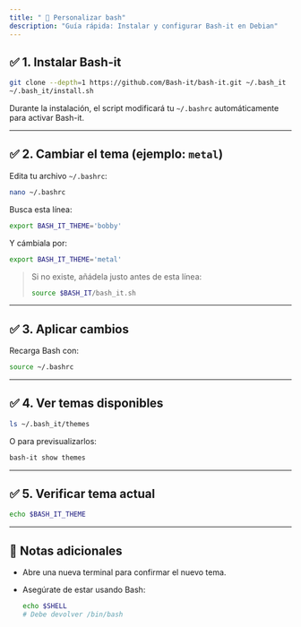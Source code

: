 ```yaml
---
title: " 🐚 Personalizar bash"
description: "Guía rápida: Instalar y configurar Bash-it en Debian"
---
```

## ✅ 1. Instalar Bash-it

```bash
git clone --depth=1 https://github.com/Bash-it/bash-it.git ~/.bash_it
~/.bash_it/install.sh
````

Durante la instalación, el script modificará tu `~/.bashrc` automáticamente para activar Bash-it.

---

## ✅ 2. Cambiar el tema (ejemplo: `metal`)

Edita tu archivo `~/.bashrc`:

```bash
nano ~/.bashrc
```

Busca esta línea:

```bash
export BASH_IT_THEME='bobby'
```

Y cámbiala por:

```bash
export BASH_IT_THEME='metal'
```

> Si no existe, añádela justo antes de esta línea:
>
> ```bash
> source $BASH_IT/bash_it.sh
> ```

---

## ✅ 3. Aplicar cambios

Recarga Bash con:

```bash
source ~/.bashrc
```

---

## ✅ 4. Ver temas disponibles

```bash
ls ~/.bash_it/themes
```

O para previsualizarlos:

```bash
bash-it show themes
```

---

## ✅ 5. Verificar tema actual

```bash
echo $BASH_IT_THEME
```

---

## 🎯 Notas adicionales

* Abre una nueva terminal para confirmar el nuevo tema.
* Asegúrate de estar usando Bash:

  ```bash
  echo $SHELL
  # Debe devolver /bin/bash
  ```



